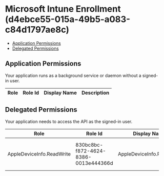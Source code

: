 # Microsoft Intune Enrollment (d4ebce55-015a-49b5-a083-c84d1797ae8c)
- [Application Permissions](#application-permissions)
- [Delegated Permissions](#delegated-permissions)

## Application Permissions
Your application runs as a background service or daemon without a signed-in user.

| Role | Role Id | Display Name | Description |
|---|---|---|---|

## Delegated Permissions
Your application needs to access the API as the signed-in user. 

| Role | Role Id | Display Name | Description |
|---|---|---|---|
| AppleDeviceInfo.ReadWrite | 830bc8bc-f872-4624-8386-0013e444366d | AppleDeviceInfo.ReadWrite | Allow users to report info on their Apple Device. |

